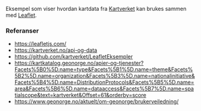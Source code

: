 Eksempel som viser hvordan kartdata fra [Kartverket](https://kartverket.no/) 
kan brukes sammen med [Leaflet](https://leafletjs.com/).

### Referanser
- https://leafletjs.com/
- https://kartverket.no/api-og-data
- https://github.com/kartverket/LeafletEksempler
- https://kartkatalog.geonorge.no/apier-og-tjenester?Facets%5B0%5D.name=type&Facets%5B1%5D.name=theme&Facets%5B2%5D.name=organization&Facets%5B3%5D.name=nationalinitiative&Facets%5B4%5D.name=DistributionProtocols&Facets%5B5%5D.name=area&Facets%5B6%5D.name=dataaccess&Facets%5B7%5D.name=spatialscope&text=kartverket&Offset=61&orderby=score
- https://www.geonorge.no/aktuelt/om-geonorge/brukerveiledning/